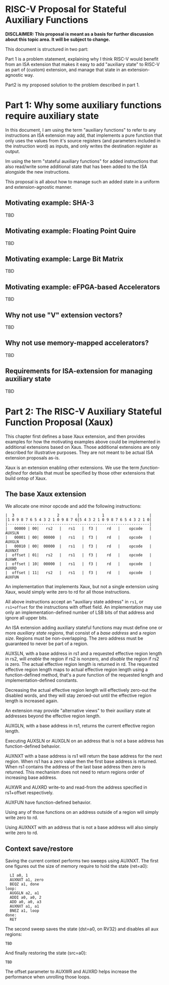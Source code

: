 RISC-V Proposal for Stateful Auxiliary Functions
================================================

**DISCLAIMER: This proposal is meant as a basis for further discussion about
this topic area. It will be subject to change.**

This document is structured in two part:

Part 1 is a problem statement, explaining why I think RISC-V would benefit from
an ISA extension that makes it easy to add "auxiliary state" to RISC-V as part
of (custom) extension, and manage that state in an extension-agnostic way.

Part2 is my proposed solution to the problem described in part 1.


Part 1: Why some auxiliary functions require auxiliary state
============================================================

In this document, I am using the term "auxiliary functions" to refer to any
instructions an ISA extension may add, that implements a pure function that
only uses the values from it's source registers (and parameters included in the
instruction word) as inputs, and only writes the destination register as
output.

Im using the term "stateful auxiliary functions" for added instructions that
also read/write some additional state that has been added to the ISA alongside
the new instructions.

This proposal is all about how to manage such an added state in a uniform
and extension-agnostic manner.

Motivating example: SHA-3
-------------------------

TBD

Motivating example: Floating Point Quire
----------------------------------------

TBD

Motivating example: Large Bit Matrix
------------------------------------

TBD

Motivating example: eFPGA-based Accelerators
--------------------------------------------

TBD

Why not use "V" extension vectors?
----------------------------------

TBD

Why not use memory-mapped accelerators?
---------------------------------------

TBD

Requirements for ISA-extension for managing auxiliary state
-----------------------------------------------------------

TBD


Part 2: The RISC-V Auxiliary Stateful Function Proposal (Xaux)
==============================================================

This chapter first defines a base Xaux extension, and then provides examples
for how the motivating examples above could be implemented in additional
extensions based on Xaus. Those additional extensions are only described
for illustrative purposes. They are not meant to be actual ISA extension
proposals as-is.

Xaux is an extension enabling other extensions. We use the term
*function-defined* for details that must be specified by those other extensions
that build ontop of Xaux.

The base Xaux extension
-----------------------

We allocate one minor opcode and add the following instructions:

    |  3                   2        |          1                    |
    |1 0 9 8 7 6 5 4 3 2 1 0 9 8 7 6|5 4 3 2 1 0 9 8 7 6 5 4 3 2 1 0|
    |---------------------------------------------------------------|
    |   00000 | 00|   rs2   |   rs1   |  f3 |    rd   |    opcode   | AUXSLN
    |   00001 | 00|  00000  |   rs1   |  f3 |    rd   |    opcode   | AUXGLN
    |   00010 | 00|  00000  |   rs1   |  f3 |    rd   |    opcode   | AUXNXT
    |  offset | 01|   rs2   |   rs1   |  f3 |    rd   |    opcode   | AUXWR
    |  offset | 10|  00000  |   rs1   |  f3 |    rd   |    opcode   | AUXRD
    |  offset | 11|   rs2   |   rs1   |  f3 |    rd   |    opcode   | AUXFUN

An implementation that implements Xaux, but not a single extension using
Xaux, would simply write zero to rd for all those instructions.

All above instructions accept an "auxiliary state address" in `rs1`, or
`rs1+offset` for the instructions with offset field. An implementation may
use only an implementation-defined number of LSB bits of that address and
ignore all upper bits.

An ISA extension adding auxiliary stateful functions may must define one
or more *auxiliary state regions*, that consist of a *base address*
and a *region size*. Regions must be non-overlapping. The zero address
must be guaranteed to never be part of a region.

AUXSLN, with a base address in rs1 and a requested effective region length in
rs2, will *enable* the region if rs2 is nonzero, and *disable* the region if
rs2 is zero. The actual effective region length is returned in rd. The
requested effective region length maps to actual effective region length using
a function-defined method, that's a pure function of the requested length
and implementation-defined constants.

Decreasing the actual effective region length will effectively zero-out the
disabled words, and they will stay zeroed-out until the effective region length
is increased again.

An extension may provide "alternative views" to their auxiliary state at
addresses beyond the effective region length.

AUXGLN, with a base address in rs1, returns the current effective region length.

Executing AUXSLN or AUXGLN on an address that is not a base address has
function-defined behavior.

AUXNXT with a base address is rs1 will return the base address for the next region.
When rs1 has a zero value then the first base address is returned. When rs1 contains
the address of the last base address then zero is returned. This mechanism does not
need to return regions order of increasing base address.

AUXWR and AUXRD write-to and read-from the address specified in rs1+offset
respectively.

AUXFUN have function-defined behavior.

Using any of those functions on an address outside of a region will simply
write zero to rd.

Using AUXNXT with an address that is not a base address will also simply write
zero to rd.

Context save/restore
--------------------

Saving the current context performs two sweeps using AUXNXT. The first
one figures out the size of memory require to hold the state (ret=a0):

      LI a0, 1
      AUXNXT a1, zero
      BEQZ a1, done
    loop:
      AUGGLN a2, a1
      ADDI a0, a0, 2
      ADD a0, a0, a3
      AUXNXT a1, a1
      BNEZ a1, loop
    done:
      RET

The second sweep saves the state (dst=a0, on RV32) and disables all
aux regions:

    TBD

And finally restoring the state (src=a0):

    TBD

The offset parameter to AUXWR and AUXRD helps increase the performance when
unrolling those loops.

